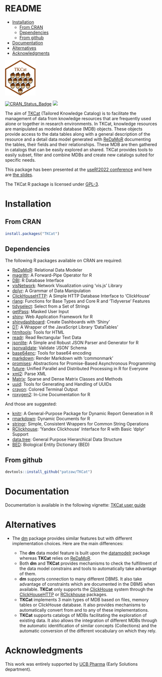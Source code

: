 README
================

- <a href="#installation" id="toc-installation">Installation</a>
  - <a href="#from-cran" id="toc-from-cran">From CRAN</a>
  - <a href="#dependencies" id="toc-dependencies">Dependencies</a>
  - <a href="#from-github" id="toc-from-github">From github</a>
- <a href="#documentation" id="toc-documentation">Documentation</a>
- <a href="#alternatives" id="toc-alternatives">Alternatives</a>
- <a href="#acknowledgments" id="toc-acknowledgments">Acknowledgments</a>

<img src="https://github.com/patzaw/TKCat/raw/master/supp/logo/TKCat.png" width="100px"/>

[![CRAN_Status_Badge](http://www.r-pkg.org/badges/version/TKCat)](https://cran.r-project.org/package=TKCat)
[![](http://cranlogs.r-pkg.org/badges/TKCat)](https://cran.r-project.org/package=TKCat)

The aim of [TKCat](https://patzaw.github.io/TKCat/) (Tailored Knowledge
Catalog) is to facilitate the management of data from knowledge
resources that are frequently used alone or together in research
environments. In TKCat, knowledge resources are manipulated as modeled
database (MDB) objects. These objects provide access to the data tables
along with a general description of the resource and a detail data model
generated with [ReDaMoR](https://patzaw.github.io/ReDaMoR/) documenting
the tables, their fields and their relationships. These MDB are then
gathered in catalogs that can be easily explored an shared. TKCat
provides tools to easily subset, filter and combine MDBs and create new
catalogs suited for specific needs.

This package has been presented at the [useR!2022
conference](https://user2022.r-project.org/) and here are [the
slides](https://patzaw.github.io/TKCat/useR2022/TKCat-useR2022-Patrice-Godard.html).

The TKCat R package is licensed under
[GPL-3](https://www.gnu.org/licenses/gpl-3.0.en.html).

# Installation

## From CRAN

``` r
install.packages("TKCat")
```

## Dependencies

The following R packages available on CRAN are required:

- [ReDaMoR](https://CRAN.R-project.org/package=ReDaMoR): Relational Data
  Modeler
- [magrittr](https://CRAN.R-project.org/package=magrittr): A
  Forward-Pipe Operator for R
- [DBI](https://CRAN.R-project.org/package=DBI): R Database Interface
- [visNetwork](https://CRAN.R-project.org/package=visNetwork): Network
  Visualization using ‘vis.js’ Library
- [dplyr](https://CRAN.R-project.org/package=dplyr): A Grammar of Data
  Manipulation
- [ClickHouseHTTP](https://CRAN.R-project.org/package=ClickHouseHTTP): A
  Simple HTTP Database Interface to ‘ClickHouse’
- [rlang](https://CRAN.R-project.org/package=rlang): Functions for Base
  Types and Core R and ‘Tidyverse’ Features
- [tidyselect](https://CRAN.R-project.org/package=tidyselect): Select
  from a Set of Strings
- [getPass](https://CRAN.R-project.org/package=getPass): Masked User
  Input
- [shiny](https://CRAN.R-project.org/package=shiny): Web Application
  Framework for R
- [shinydashboard](https://CRAN.R-project.org/package=shinydashboard):
  Create Dashboards with ‘Shiny’
- [DT](https://CRAN.R-project.org/package=DT): A Wrapper of the
  JavaScript Library ‘DataTables’
- [htmltools](https://CRAN.R-project.org/package=htmltools): Tools for
  HTML
- [readr](https://CRAN.R-project.org/package=readr): Read Rectangular
  Text Data
- [jsonlite](https://CRAN.R-project.org/package=jsonlite): A Simple and
  Robust JSON Parser and Generator for R
- [jsonvalidate](https://CRAN.R-project.org/package=jsonvalidate):
  Validate ‘JSON’ Schema
- [base64enc](https://CRAN.R-project.org/package=base64enc): Tools for
  base64 encoding
- [markdown](https://CRAN.R-project.org/package=markdown): Render
  Markdown with ‘commonmark’
- [promises](https://CRAN.R-project.org/package=promises): Abstractions
  for Promise-Based Asynchronous Programming
- [future](https://CRAN.R-project.org/package=future): Unified Parallel
  and Distributed Processing in R for Everyone
- [xml2](https://CRAN.R-project.org/package=xml2): Parse XML
- [Matrix](https://CRAN.R-project.org/package=Matrix): Sparse and Dense
  Matrix Classes and Methods
- [uuid](https://CRAN.R-project.org/package=uuid): Tools for Generating
  and Handling of UUIDs
- [crayon](https://CRAN.R-project.org/package=crayon): Colored Terminal
  Output
- [roxygen2](https://CRAN.R-project.org/package=roxygen2): In-Line
  Documentation for R

And those are suggested:

- [knitr](https://CRAN.R-project.org/package=knitr): A General-Purpose
  Package for Dynamic Report Generation in R
- [rmarkdown](https://CRAN.R-project.org/package=rmarkdown): Dynamic
  Documents for R
- [stringr](https://CRAN.R-project.org/package=stringr): Simple,
  Consistent Wrappers for Common String Operations
- [RClickhouse](https://CRAN.R-project.org/package=RClickhouse): ‘Yandex
  Clickhouse’ Interface for R with Basic ‘dplyr’ Support
- [data.tree](https://CRAN.R-project.org/package=data.tree): General
  Purpose Hierarchical Data Structure
- [BED](https://CRAN.R-project.org/package=BED): Biological Entity
  Dictionary (BED)

## From github

``` r
devtools::install_github("patzaw/TKCat")
```

# Documentation

Documentation is available in the following vignette: [TKCat user
guide](https://patzaw.github.io/TKCat/articles/TKCat-User-guide.html)

# Alternatives

- The [dm](https://github.com/krlmlr/dm) package provides similar
  features but with different implementation choices. Here are the main
  differences:

  - The **dm** data model feature is built upon the
    [datamodelr](https://github.com/bergant/datamodelr) package whereas
    **TKCat** relies on [ReDaMoR](https://patzaw.github.io/ReDaMoR/).
  - Both **dm** and **TKCat** provides mechanisms to check the
    fulfillment of the data model constrains and tools to automatically
    take advantage of them.
  - **dm** supports connection to many different DBMS. It also take
    advantage of constraints which are documented in the DBMS when
    available. **TKCat** only supports the
    [ClickHouse](https://clickhouse.com/) system through the
    [ClickHouseHTTP](https://github.com/patzaw/ClickHouseHTTP) or
    [RClickhouse](https://github.com/IMSMWU/RClickhouse) packages.
  - **TKCat** implements 3 main types of MDB based on files, memory
    tables or ClickHouse database. It also provides mechanisms to
    automatically convert from and to any of these implementations.
  - **TKCat** supports catalogs of MDBs facilitating the exploration of
    existing data. It also allows the integration of different MDBs
    through the automatic identification of similar concepts
    (Collections) and the automatic conversion of the different
    vocabulary on which they rely.

# Acknowledgments

This work was entirely supported by [UCB Pharma](https://www.ucb.com/)
(Early Solutions department).
